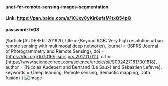 #### unet-for-remote-sensing-images-segmentation

#### Link: https://pan.baidu.com/s/1CJxyCyKir8qfsM1txQ54pQ 
#### password: fc08

@article{AUDEBERT201820,
title = {Beyond RGB: Very high resolution urban remote sensing with multimodal deep networks},
journal = {ISPRS Journal of Photogrammetry and Remote Sensing},
doi = {https://doi.org/10.1016/j.isprsjprs.2017.11.011},
url = {https://www.sciencedirect.com/science/article/pii/S0924271617301818},
author = {Nicolas Audebert and Bertrand {Le Saux} and Sébastien Lefèvre},
keywords = {Deep learning, Remote sensing, Semantic mapping, Data fusion}
}
![image](https://user-images.githubusercontent.com/42291810/163535849-6ab527cd-ccd4-42f3-bb68-47b12cb8d227.png)
